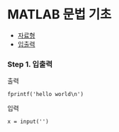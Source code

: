 # MATLAB 문법 기초

* [자료형](/MATLAB/DataType.md)
* [입출력](/MATLAB/InOutput.md)

### Step 1. 입출력

출력
```
fprintf('hello world\n')
```

입력
```
x = input('')
```
